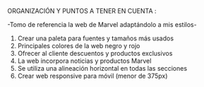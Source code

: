 ORGANIZACIÓN Y PUNTOS A TENER EN CUENTA :


-Tomo de referencia la web de Marvel adaptándolo a mis estilos-

1. Crear una paleta para fuentes y tamaños más usados
2. Principales colores de la web negro y rojo
3. Ofrecer al cliente descuentos y productos exclusivos
4. La web incorpora noticias y productos Marvel
5. Se utiliza una alineación horizontal en todas las secciones
6. Crear web responsive para móvil (menor de 375px)